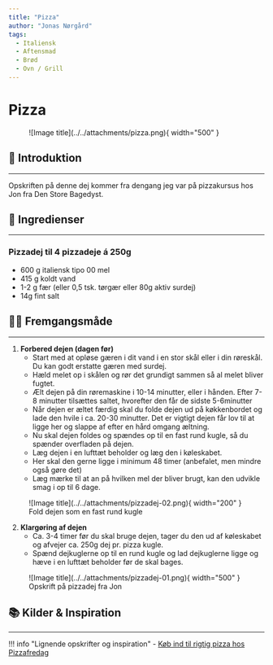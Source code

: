 ```yaml
---
title: "Pizza"
author: "Jonas Nørgård"
tags:
  - Italiensk   
  - Aftensmad      
  - Brød
  - Ovn / Grill    
---
```


# Pizza

<figure markdown="span">
  ![Image title](../../attachments/pizza.png){ width="500" }
  <figcaption></figcaption>
</figure>

## 📝 Introduktion
---

Opskriften på denne dej kommer fra dengang jeg var på pizzakursus hos Jon fra Den Store Bagedyst.

## 🛒 Ingredienser
---

### Pizzadej til 4 pizzadeje á 250g 
- 600 g italiensk tipo 00 mel
- 415 g koldt vand
- 1-2 g fær (eller 0,5 tsk. tørgær eller 80g aktiv surdej)
- 14g fint salt

## 👩‍🍳 Fremgangsmåde
---

1. **Forbered dejen (dagen før)**
    - Start med at opløse gæren i dit vand i en stor skål eller i din røreskål. Du kan godt erstatte gæren med surdej.
    - Hæld melet op i skålen og rør det grundigt sammen så al melet bliver fugtet.
    - Ælt dejen på din røremaskine i 10-14 minutter, eller i hånden. Efter 7-8 minutter tilsættes saltet, hvorefter den får de sidste 5-6minutter
    - Når dejen er æltet færdig skal du folde dejen ud på køkkenbordet og lade den hvile i ca. 20-30 minutter. Det er vigtigt dejen får lov til at ligge her og slappe af efter en hård omgang æltning.
    - Nu skal dejen foldes og spændes op til en fast rund kugle, så du spænder overfladen på dejen.
    - Læg dejen i en lufttæt beholder og læg den i køleskabet.
    - Her skal den gerne ligge i minimum 48 timer (anbefalet, men mindre også gøre det)
    - Læg mærke til at an på hvilken mel der bliver brugt, kan den udvikle smag i op til 6 dage.

<figure markdown="span">
  ![Image title](../../attachments/pizzadej-02.png){ width="200" }
  <figcaption>Fold dejen som en fast rund kugle</figcaption>
</figure>

2. **Klargøring af dejen**
    - Ca. 3-4 timer før du skal bruge dejen, tager du den ud af køleskabet og afvejer ca. 250g dej pr. pizza kugle.
    - Spænd dejkuglerne op til en rund kugle og lad dejkuglerne ligge og hæve i en lufttæt beholder før de skal bages.
   
<figure markdown="span">
  ![Image title](../../attachments/pizzadej-01.png){ width="500" }
  <figcaption>Opskrift på pizzadej fra Jon</figcaption>
</figure>

## 📚 Kilder & Inspiration
---

!!! info "Lignende opskrifter og inspiration"
    - [Køb ind til rigtig pizza hos Pizzafredag](https://pizzafredag.dk/produkter/)

